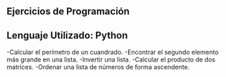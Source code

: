 ## Ejercicios de Programación

## Lenguaje Utilizado: Python

-Calcular el perímetro de un cuandrado.
-Encontrar el segundo elemento más grande en una lista.
-Invertir una lista.
-Calcular el producto de dos matrices.
-Ordenar una lista de números de forma ascendente.